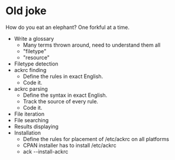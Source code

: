 # Old joke

How do you eat an elephant?  One forkful at a time.

* Write a glossary
    * Many terms thrown around, need to understand them all
    * "filetype"
    * "resource"
* Filetype detection
* ackrc finding
    * Define the rules in exact English.
    * Code it.
* ackrc parsing
    * Define the syntax in exact English.
    * Track the source of every rule.
    * Code it.
* File iteration
* File searching
* Results displaying
* Installation
    * Define the rules for placement of /etc/ackrc on all platforms
    * CPAN installer has to install /etc/ackrc
    * ack --install-ackrc
